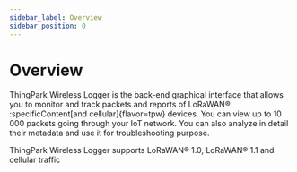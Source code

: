```yaml
---
sidebar_label: Overview
sidebar_position: 0
---
```


# Overview

ThingPark Wireless Logger is the back-end graphical interface that
allows you to monitor and track packets and reports of LoRaWAN®
:specificContent[and cellular]{flavor=tpw}
devices.
You can view up to 10 000 packets going through your
IoT network. You can also analyze in detail their metadata and use it
for troubleshooting purpose.

ThingPark Wireless Logger supports LoRaWAN® 1.0, LoRaWAN® 1.1 and cellular traffic
